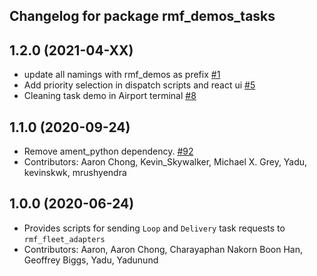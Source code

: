 ## Changelog for package rmf_demos_tasks


1.2.0 (2021-04-XX)
------------------
* update all namings with rmf_demos as prefix [#1](https://github.com/open-rmf/rmf_demos/pull/1)
* Add priority selection in dispatch scripts and react ui [#5](https://github.com/open-rmf/rmf_demos/pull/5)
* Cleaning task demo in Airport terminal [#8](https://github.com/open-rmf/rmf_demos/pull/8)

1.1.0 (2020-09-24)
------------------
* Remove ament_python dependency. [#92](https://github.com/osrf/rmf_demos/pull/92)
* Contributors: Aaron Chong, Kevin_Skywalker, Michael X. Grey, Yadu, kevinskwk, mrushyendra

1.0.0 (2020-06-24)
------------------
* Provides scripts for sending `Loop` and `Delivery` task requests to `rmf_fleet_adapters`
* Contributors: Aaron, Aaron Chong, Charayaphan Nakorn Boon Han, Geoffrey Biggs, Yadu, Yadunund
